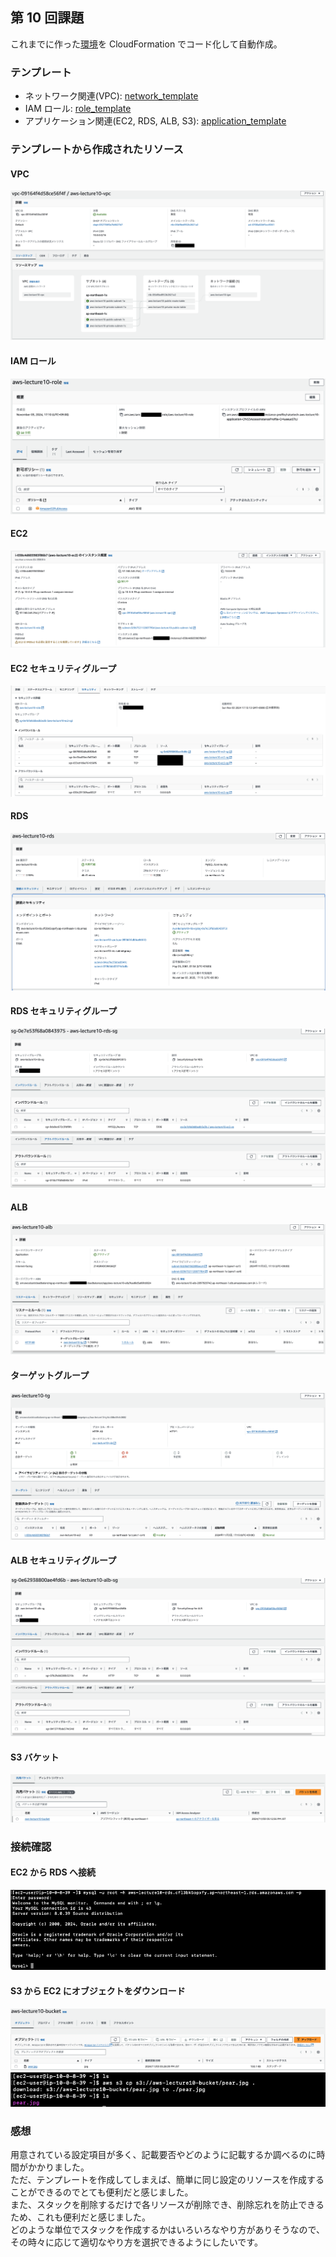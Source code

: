 ## 第 10 回課題

これまでに作った[環境](https://github.com/rinna-kawaguchi/RaiseTech-AWS/blob/main/lecture05/lecture05.md#%E6%A7%8B%E6%88%90%E5%9B%B3)を CloudFormation でコード化して自動作成。

### テンプレート

- ネットワーク関連(VPC): [network_template](template/cfn_network.yaml)
- IAM ロール: [role_template](template/cfn_iam_role.yaml)
- アプリケーション関連(EC2, RDS, ALB, S3): [application_template](template/cfn_application.yaml)

### テンプレートから作成されたリソース

#### VPC

![vpc](image/vpc.png)

#### IAM ロール

![role](image/role.png)

#### EC2

![ec2_instance](image/ec2_instance.png)

#### EC2 セキュリティグループ

![ec2_sg](image/ec2_sg.png)

#### RDS

![rds](image/rds.png)

#### RDS セキュリティグループ

![rds_sg_in](image/rds_sg_in.png)
![rds_sg_out](image/rds_sg_out.png)

#### ALB

![alb](image/alb.png)

#### ターゲットグループ

![targetgroup](image/tagetgroup.png)

#### ALB セキュリティグループ

![alb_sg_in](image/alb_sg_in.png)
![alb_sg_out](image/alb_sg_out.png)

#### S3 バケット

![s3_bucket](image/s3_bucket.png)

### 接続確認

#### EC2 から RDS へ接続

![ec2_rds](image/ec2_rds.png)

#### S3 から EC2 にオブジェクトをダウンロード

![s3_file](image/s3_file.png)
![ec2_s3](image/ec2_s3.png)

### 感想

用意されている設定項目が多く、記載要否やどのように記載するか調べるのに時間がかかりました。  
ただ、テンプレートを作成してしまえば、簡単に同じ設定のリソースを作成することができるのでとても便利だと感じました。  
また、スタックを削除するだけで各リソースが削除でき、削除忘れを防止できるため、これも便利だと感じました。  
どのような単位でスタックを作成するかはいろいろなやり方がありそうなので、その時々に応じて適切なやり方を選択できるようにしたいです。
